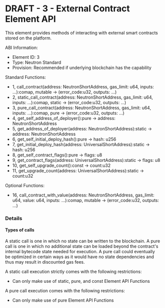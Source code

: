 # DRAFT - 3 - External Contract Element API

This element provides methods of interacting with external smart contracts stored on the platform.

ABI Information:

* Element ID: 3 
* Type: Neutron Standard 
* Provision: Recommended if underlying blockchain has the capability

Standard Functions:

* 1, call\_contract\(address: NeutronShortAddress, gas\_limit: u64, inputs: ...\):comap, mutable -&gt; \(error\_code:u32, outputs: ...\)
* 2, static\_call\_contract\(address: NeutronShortAddress, gas\_limit: u64, inputs: ...\):comap, static -&gt; \(error\_code:u32, outputs: ...\)
* 3, pure\_call\_contract\(address: NeutronShortAddress, gas\_limit: u64, inputs: ...\):comap, pure -&gt; \(error\_code:u32, outputs: ...\)
* 4, get\_self\_address\_of\_deployer\(\):pure -&gt; address: NeutronShortAddress
* 5, get\_address\_of\_deployer\(address: NeutronShortAddress\):static -&gt; address: NeutronShortAddress
* 6, get\_self\_initial\_deploy\_hash\(\):pure -&gt; hash: u256
* 7, get\_initial\_deploy\_hash\(address: UniversalShortAddress\):static -&gt; hash: u256
* 8, get\_self\_contract\_flags\(\):pure -&gt; flags: u8
* 9, get\_contract\_flags\(address: UniversalShortAddress\):static -&gt; flags: u8
* 10, get\_self\_upgrade\_count\(\):const -&gt; count:u32
* 11, get\_upgrade\_count\(address: UniversalShortAddress\):static -&gt; count:u32

Optional Functions:

* 16, call\_contract\_with\_value\(address: NeutronShortAddress, gas\_limit: u64, value: u64, inputs: ...\):comap, mutable -&gt; \(error\_code:u32, outputs: ...\)

### Details

#### Types of calls

A static call is one in which no state can be written to the blockchain. A pure call is one in which no additional state can be loaded beyond the contract's internal bytecode state needed for execution. A pure call could eventually be optimized in certain ways as it would have no state dependencies and thus may result in discounted gas fees.

A static call execution strictly comes with the following restrictions:

* Can only make use of static, pure, and const Element API Functions

A pure call execution comes with the following restrictions:

* Can only make use of pure Element API Functions

